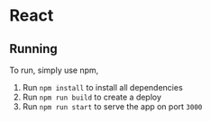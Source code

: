 # React

## Running
To run, simply use npm,

1. Run `npm install` to install all dependencies
2. Run `npm run build` to create a deploy
3. Run `npm run start` to serve the app on port `3000`  


